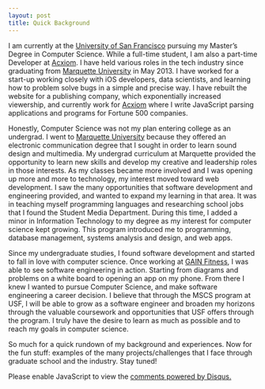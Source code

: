 ```yaml
---
layout: post
title: Quick Background
---
```


I am currently at the [University of San Francisco](https://www.usfca.edu/arts-sciences/graduate-programs/computer-science) pursuing my Master’s Degree in Computer Science. While a full-time student, I am also a part-time Developer at [Acxiom](http://www.acxiom.com/). I have held various roles in the tech industry since graduating from [Marquette University](http://www.marquette.edu/) in May 2013. I have worked for a start-up working closely with iOS developers, data scientists, and learning how to problem solve bugs in a simple and precise way. I have rebuilt the website for a publishing company, which exponentially increased viewership, and currently work for [Acxiom](http://www.acxiom.com/) where I write JavaScript parsing applications and programs for Fortune 500 companies.

Honestly, Computer Science was not my plan entering college as an undergrad. I went to [Marquette University](http://www.marquette.edu/) because they offered an electronic communication degree that I sought in order to learn sound design and multimedia. My undergrad curriculum at Marquette provided the opportunity to learn new skills and develop my creative and leadership roles in those interests. As my classes became more involved and I was opening up more and more to technology, my interest moved toward web development. I saw the many opportunities that software development and engineering provided, and wanted to expand my learning in that area. It was in teaching myself programming languages and researching school jobs that I found the Student Media Department. During this time, I added a minor in Information Technology to my degree as my interest for computer science kept growing. This program introduced me to programming, database management, systems analysis and design, and web apps. 

Since my undergraduate studies, I found software development and started to fall in love with computer science. Once working at [GAIN Fitness](https://gainfitness.com/), I was able to see software engineering in action. Starting from diagrams and problems on a white board to opening an app on my phone. From there I knew I wanted to pursue Computer Science, and make software engineering a career decision. I believe that through the MSCS program at USF, I will be able to grow as a software engineer and broaden my horizons through the valuable coursework and opportunities that USF offers through the program. I truly have the desire to learn as much as possible and to reach my goals in computer science. 

So much for a quick rundown of my background and experiences.  Now for the fun stuff: examples of the many projects/challenges that I face through graduate school and the industry. Stay tuned!


<div id="disqus_thread"></div>
<script>
/**
* RECOMMENDED CONFIGURATION VARIABLES: EDIT AND UNCOMMENT THE SECTION BELOW TO INSERT DYNAMIC VALUES FROM YOUR PLATFORM OR CMS.
* LEARN WHY DEFINING THESE VARIABLES IS IMPORTANT: https://disqus.com/admin/universalcode/#configuration-variables
*/
/*
var disqus_config = function () {
this.page.url = PAGE_URL; // Replace PAGE_URL with your page's canonical URL variable
this.page.identifier = PAGE_IDENTIFIER; // Replace PAGE_IDENTIFIER with your page's unique identifier variable
};
*/
(function() { // DON'T EDIT BELOW THIS LINE
var d = document, s = d.createElement('script');

s.src = '//jaketarnow.disqus.com/embed.js';

s.setAttribute('data-timestamp', +new Date());
(d.head || d.body).appendChild(s);
})();
</script>
<noscript>Please enable JavaScript to view the <a href="https://disqus.com/?ref_noscript" rel="nofollow">comments powered by Disqus.</a></noscript>
